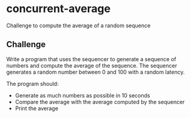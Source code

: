 # concurrent-average
Challenge to compute the average of a random sequence

## Challenge
Write a program that uses the sequencer to generate a sequence of numbers and compute the average of the sequence.
The sequencer generates a random number between 0 and 100 with a random latency.

The program should:
- Generate as much numbers as possible in 10 seconds
- Compare the average with the average computed by the sequencer
- Print the average
